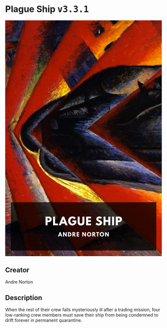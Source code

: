 
# Plague Ship <kbd>v3.3.1</kbd>

<center>
  <img src="./cover-1024.jpg"/>
</center>

## Creator
Andre Norton

## Description
When the rest of their crew falls mysteriously ill after a trading mission, four low-ranking crew members must save their ship from being condemned to drift forever in permanent quarantine.
